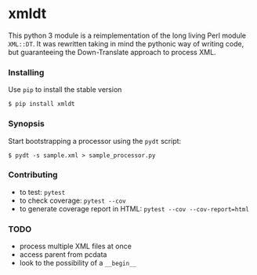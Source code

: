 
# xmldt

This python 3 module is a reimplementation of the long living Perl module `XML::DT`.
It was rewritten taking in mind the pythonic way of writing code, but
guaranteeing the Down-Translate approach to process XML.

### Installing

Use `pip` to install the stable version

    $ pip install xmldt

### Synopsis

Start bootstrapping a processor using the `pydt` script:

    $ pydt -s sample.xml > sample_processor.py

### Contributing

 * to test: `pytest`
 * to check coverage: `pytest --cov`
 * to generate coverage report in HTML: `pytest --cov --cov-report=html`

### TODO

 * process multiple XML files at once
 * access parent from pcdata
 * look to the possibility of a `__begin__`
